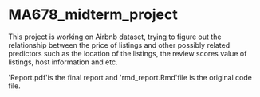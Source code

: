 # MA678_midterm_project

This project is working on Airbnb dataset, trying to figure out the relationship between the price of listings and other possibly related predictors such as the location of the listings, the review scores value of listings, host information and etc. 

'Report.pdf'is the final report and 'rmd_report.Rmd'file is the original code file. 
